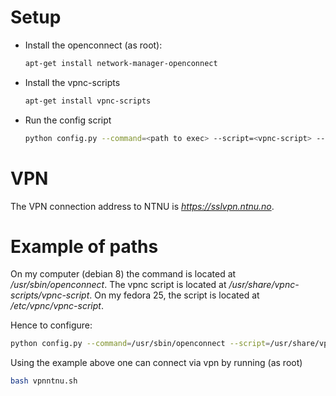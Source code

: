 # Setup
* Install the openconnect (as root):
  ```bash
  apt-get install network-manager-openconnect
  ```

* Install the vpnc-scripts
  ```bash
  apt-get install vpnc-scripts
  ```

* Run the config script
  ```bash
  python config.py --command=<path to exec> --script=<vpnc-script> --adress=<vpn.address> --out=<outfile.sh>
  ```

# VPN
The VPN connection address to NTNU is *https://sslvpn.ntnu.no*.

# Example of paths
On my computer (debian 8) the command is located at */usr/sbin/openconnect*.
The vpnc script is located at */usr/share/vpnc-scripts/vpnc-script*.
On my fedora 25, the script is located at */etc/vpnc/vpnc-script*.

Hence to configure:
```bash
python config.py --command=/usr/sbin/openconnect --script=/usr/share/vpnc-scripts/vpnc --address=https://sslvpn.ntnu.no --out=vpnntnu.sh
```

Using the example above one can connect via vpn by running (as root)
```bash
bash vpnntnu.sh
```
